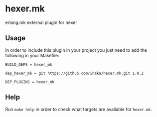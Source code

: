 # hexer.mk

erlang.mk external plugin for hexer

## Usage

In order to include this plugin in your project you just need to add the
following in your Makefile:

```make
BUILD_DEPS = hexer_mk

dep_hexer_mk = git https://github.com/inaka/hexer.mk.git 1.0.2

DEP_PLUGINS = hexer_mk
```

## Help

Run `make help` in order to check what targets are available for
`hexer.mk`.
